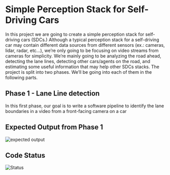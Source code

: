 # Simple Perception Stack for Self-Driving Cars
In this project we are going to create a simple perception stack for self-driving cars (SDCs.) Although a typical perception stack for a self-driving car may contain different data sources from different sensors (ex.: cameras, lidar, radar, etc…), we’re only going to be focusing on video streams from cameras for simplicity. We’re mainly going to be analyzing the road ahead, detecting the lane lines, detecting other cars/agents on the road, and estimating some useful information that may help other SDCs stacks. The project is split into two phases. We’ll be going into each of them in the following parts.
## Phase 1 - Lane Line detection
In this first phase, our goal is to write a software pipeline to identify the lane boundaries in a video from a front-facing camera on a car
## Expected Output from Phase 1
![expected output](https://user-images.githubusercontent.com/54672453/163658944-d04f1d58-98ae-4017-b196-ba660c7d4a1b.png)

## Code Status
![Status](https://img.shields.io/badge/Status-not%20finished-red)
